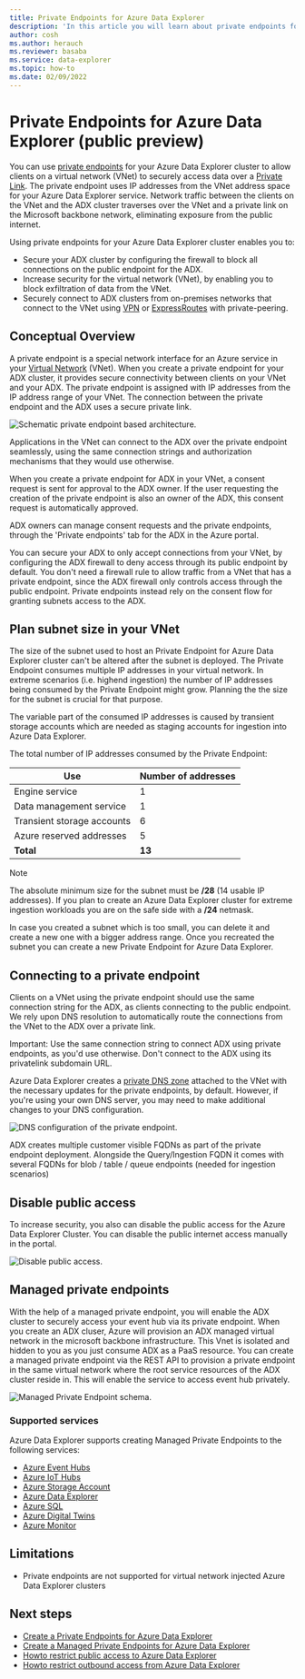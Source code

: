 ```yaml
---
title: Private Endpoints for Azure Data Explorer
description: 'In this article you will learn about private endpoints for Azure Data Explorer.'
author: cosh
ms.author: herauch
ms.reviewer: basaba
ms.service: data-explorer
ms.topic: how-to
ms.date: 02/09/2022
---
```


# Private Endpoints for Azure Data Explorer (public preview)

You can use [private endpoints](/azure/private-link/private-endpoint-overview) for your Azure Data Explorer cluster to allow clients on a virtual network (VNet) to securely access data over a [Private Link](/azure/private-link/private-link-overview). The private endpoint uses IP addresses from the VNet address space for your Azure Data Explorer service. Network traffic between the clients on the VNet and the ADX cluster traverses over the VNet and a private link on the Microsoft backbone network, eliminating exposure from the public internet.

Using private endpoints for your Azure Data Explorer cluster enables you to:

* Secure your ADX cluster by configuring the firewall to block all connections on the public endpoint for the ADX.
* Increase security for the virtual network (VNet), by enabling you to block exfiltration of data from the VNet.
* Securely connect to ADX clusters from on-premises networks that connect to the VNet using [VPN](/azure/vpn-gateway/vpn-gateway-about-vpngateways) or [ExpressRoutes](/azure/expressroute/expressroute-locations) with private-peering.

## Conceptual Overview

A private endpoint is a special network interface for an Azure service in your [Virtual Network](/azure/virtual-network/virtual-networks-overview) (VNet). When you create a private endpoint for your ADX cluster, it provides secure connectivity between clients on your VNet and your ADX. The private endpoint is assigned with IP addresses from the IP address range of your VNet. The connection between the private endpoint and the ADX uses a secure private link.

![Schematic private endpoint based architecture.](media/security-network-private-endpoint/pe-diagram-detail.png)

Applications in the VNet can connect to the ADX over the private endpoint seamlessly, using the same connection strings and authorization mechanisms that they would use otherwise.

When you create a private endpoint for ADX in your VNet, a consent request is sent for approval to the ADX owner. If the user requesting the creation of the private endpoint is also an owner of the ADX, this consent request is automatically approved.

ADX owners can manage consent requests and the private endpoints, through the 'Private endpoints' tab for the ADX in the Azure portal.

You can secure your ADX to only accept connections from your VNet, by configuring the ADX firewall to deny access through its public endpoint by default. You don't need a firewall rule to allow traffic from a VNet that has a private endpoint, since the ADX firewall only controls access through the public endpoint. Private endpoints instead rely on the consent flow for granting subnets access to the ADX.

## Plan subnet size in your VNet

The size of the subnet used to host an Private Endpoint for Azure Data Explorer cluster can't be altered after the subnet is deployed. The Private Endpoint consumes multiple IP addresses in your virtual network. In extreme scenarios (i.e. highend ingestion) the number of IP addresses being consumed by the Private Endpoint might grow. Planning the the size for the subnet is crucial for that purpose.

The variable part of the consumed IP addresses is caused by transient storage accounts which are needed as staging accounts for ingestion into Azure Data Explorer.

The total number of IP addresses consumed by the Private Endpoint:

| Use | Number of addresses |
| --- | --- |
| Engine service | 1 |
| Data management service | 1 |
| Transient storage accounts | 6 |
| Azure reserved addresses | 5 |
| **Total** | **13** |

> [!NOTE]
> The absolute minimum size for the subnet must be **/28** (14 usable IP addresses). If you plan to create an Azure Data Explorer cluster for extreme ingestion workloads you are on the safe side with a **/24** netmask.

In case you created a subnet which is too small, you can delete it and create a new one with a bigger address range. Once you recreated the subnet you can create a new Private Endpoint for Azure Data Explorer.

## Connecting to a private endpoint

Clients on a VNet using the private endpoint should use the same connection string for the ADX, as clients connecting to the public endpoint. We rely upon DNS resolution to automatically route the connections from the VNet to the ADX over a private link.

Important: Use the same connection string to connect ADX using private endpoints, as you'd use otherwise. Don't connect to the ADX using its privatelink subdomain URL.

Azure Data Explorer creates a [private DNS zone](/azure/dns/private-dns-overview) attached to the VNet with the necessary updates for the private endpoints, by default. However, if you're using your own DNS server, you may need to make additional changes to your DNS configuration.

![DNS configuration of the private endpoint.](media/security-network-private-endpoint/pe-dns-config.png)

ADX creates multiple customer visible FQDNs as part of the private endpoint deployment. Alongside the Query/Ingestion FQDN it comes with several FQDNs for blob / table / queue endpoints (needed for ingestion scenarios)

## Disable public access

To increase security, you also can disable the public access for the Azure Data Explorer Cluster. You can disable the public internet access manually in the portal.

![Disable public access.](media/security-network-private-endpoint/pe-disable-public-access.png)

## Managed private endpoints

With the help of a managed private endpoint, you will enable the ADX cluster to securely access your event hub via its private endpoint. When you create an ADX cluser, Azure will provision an ADX managed virtual network in the microsoft backbone infrastructure. This Vnet is isolated and hidden to you as you just consume ADX as a PaaS resource. You can create a managed private endpoint via the REST API to provision a private endpoint in the same virtual network where the root service resources of the ADX cluster reside in. This will enable the service to access event hub privately.

![Managed Private Endpoint schema.](media/security-network-private-endpoint/pe-mpe.png)

### Supported services

Azure Data Explorer supports creating Managed Private Endpoints to the following services:

* [Azure Event Hubs](/azure/event-hubs/event-hubs-about)
* [Azure IoT Hubs](/azure/iot-hub/iot-concepts-and-iot-hub)
* [Azure Storage Account](/azure/storage/blobs/storage-blobs-overview)
* [Azure Data Explorer](data-explorer-overview.md)
* [Azure SQL](/azure/azure-sql/azure-sql-iaas-vs-paas-what-is-overview)
* [Azure Digital Twins](/azure/digital-twins/overview)
* [Azure Monitor](/azure/azure-monitor/overview)

## Limitations

* Private endpoints are not supported for virtual network injected Azure Data Explorer clusters

## Next steps

* [Create a Private Endpoints for Azure Data Explorer](security-network-private-endpoint-create.md)
* [Create a Managed Private Endpoints for Azure Data Explorer](security-network-managed-private-endpoint-create.md)
* [Howto restrict public access to Azure Data Explorer](security-network-restrict-public-access.md)
* [Howto restrict outbound access from Azure Data Explorer](security-network-restrict-outbound-access.md)
